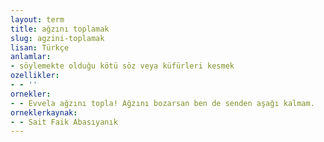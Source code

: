 ```yaml
---
layout: term
title: ağzını toplamak
slug: agzini-toplamak
lisan: Türkçe
anlamlar:
- söylemekte olduğu kötü söz veya küfürleri kesmek
ozellikler:
- - ''
ornekler:
- - Evvela ağzını topla! Ağzını bozarsan ben de senden aşağı kalmam.
orneklerkaynak:
- - Sait Faik Abasıyanık
---
```

